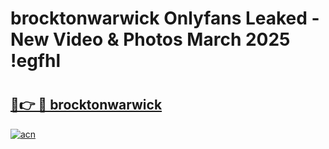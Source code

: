 # brocktonwarwick Onlyfans Leaked - New Video & Photos March 2025 !egfhl

# <h2><a href="https://ko9ywq.iuczelnia.edu.pl?title=brocktonwarwick&ref=egfhl">🔗👉 🔴 brocktonwarwick</a></h2>

[![acn](https://github.com/user-attachments/assets/0f9c940e-d8b0-45ae-aac7-cd30a18b3e1c)](https://ko9ywq.iuczelnia.edu.pl?title=brocktonwarwick&ref=egfhl)

